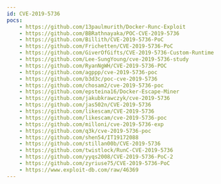 ```yaml
---
id: CVE-2019-5736
pocs:
    - https://github.com/13paulmurith/Docker-Runc-Exploit
    - https://github.com/BBRathnayaka/POC-CVE-2019-5736
    - https://github.com/Billith/CVE-2019-5736-PoC
    - https://github.com/Frichetten/CVE-2019-5736-PoC
    - https://github.com/GiverOfGifts/CVE-2019-5736-Custom-Runtime
    - https://github.com/Lee-SungYoung/cve-2019-5736-study
    - https://github.com/RyanNgWH/CVE-2019-5736-POC
    - https://github.com/agppp/cve-2019-5736-poc
    - https://github.com/b3d3c/poc-cve-2019-5736
    - https://github.com/chosam2/cve-2019-5736-poc
    - https://github.com/epsteina16/Docker-Escape-Miner
    - https://github.com/jakubkrawczyk/cve-2019-5736
    - https://github.com/jas502n/CVE-2019-5736
    - https://github.com/likescam/CVE-2019-5736
    - https://github.com/likescam/cve-2019-5736-poc
    - https://github.com/milloni/cve-2019-5736-exp
    - https://github.com/q3k/cve-2019-5736-poc
    - https://github.com/shen54/IT19172088
    - https://github.com/stillan00b/CVE-2019-5736
    - https://github.com/twistlock/RunC-CVE-2019-5736
    - https://github.com/yyqs2008/CVE-2019-5736-PoC-2
    - https://github.com/zyriuse75/CVE-2019-5736-PoC
    - https://www.exploit-db.com/raw/46369
---
```

